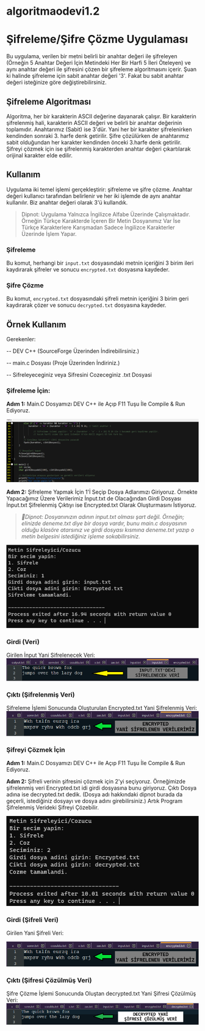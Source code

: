 # algoritmaodevi1.2

# Şifreleme/Şifre Çözme Uygulaması

Bu uygulama, verilen bir metni belirli bir anahtar değeri ile şifreleyen (Örneğin 5 Anahtar Değeri İçin Metindeki Her Bir Harfi 5 İleri Öteleyen) ve aynı anahtar değeri ile şifresini çözen bir şifreleme algoritmasını içerir.
Şuan ki halinde şifreleme için sabit anahtar değeri '3'. Fakat bu sabit anahtar değeri isteğinize göre değiştirebilirsiniz.

## Şifreleme Algoritması

Algoritma, her bir karakterin ASCII değerine dayanarak çalışır. Bir karakterin şifrelenmiş hali, karakterin ASCII değeri ve belirli bir anahtar değerinin toplamıdır. Anahtarımız (Sabit) ise 3'dür. Yani her bir karakter şifrelenirken kendinden sonraki 3. harfe denk getirilir. Şifre çözülürken de anahtarımız sabit olduğundan her karakter kendinden önceki 3.harfe denk getirilir. Şifreyi çözmek için ise şifrelenmiş karakterden anahtar değeri çıkartılarak orijinal karakter elde edilir. 

## Kullanım

Uygulama iki temel işlemi gerçekleştirir: şifreleme ve şifre çözme. Anahtar değeri kullanıcı tarafından belirlenir ve her iki işlemde de aynı anahtar kullanılır. Biz anahtar değeri olarak 3'ü kullandık. 
>Dipnot: Uygulama Yalnızca İngilizce Alfabe Üzerinde Çalışmaktadır. Örneğin Türkçe Karakterde İçeren Bir Metin Dosyanımız Var İse Türkçe Karakterlere Karışmadan Sadece İngilizce Karakterler Üzerinde İşlem Yapar.

### Şifreleme
Bu komut, herhangi bir `input.txt` dosyasındaki metnin içeriğini 3 birim ileri kaydırarak şifreler ve sonucu `encrypted.txt` dosyasına kaydeder.

### Şifre Çözme
Bu komut, `encrypted.txt` dosyasındaki şifreli metnin içeriğini 3 birim geri kaydırarak çözer ve sonucu `decrypted.txt` dosyasına kaydeder.

## Örnek Kullanım

Gerekenler:

-- DEV C++ (SourceForge Üzerinden İndirebilirsiniz.)

-- main.c Dosyası (Proje Üzerinden İndiriniz.)

-- Sifreleyeceginiz veya Sifresini Cozeceginiz .txt Dosyasi

### Şifreleme İçin:

**Adım 1:**
Main.C Dosyamızı DEV C++ ile Açıp F11 Tuşu İle Compile & Run Ediyoruz.

<img src="./images/mainc.png">

**Adım 2:**
Şifreleme Yapmak İçin 1'İ Seçip Dosya Adlarımızı Giriyoruz.
Örnekte Yapacağımız Üzere Verilerimiz İnput.txt de Olacağından Girdi Dosyası İnput.txt
Şifrelenmiş Çıktıyı ise Encrypted.txt Olarak Oluşturmasını İstiyoruz.

>_📄Dipnot: Dosyanınızın adının input.txt olması şart değil. Örneğin; elinizde deneme.txt diye bir dosya vardır, bunu main.c dosyasının olduğu klasöre atarsınız ve girdi dosyası kısmına deneme.txt yazıp o metin belgesini istediğiniz işleme sokabilirsiniz._

<img src="./images/calisanprogramekrani.png">

### Girdi (Veri)

Girilen İnput Yani Sifrelenecek Veri:
<img src="./images/girenveri.png">


### Çıktı (Şifrelenmiş Veri)

Şifreleme İşlemi Sonucunda Oluşturulan Encrypted.txt Yani Şifrelenmiş Veri:
<img src="./images/sifrelenmisveri.png">

### Şifreyi Çözmek İçin

**Adım 1:**
Main.C Dosyamızı DEV C++ ile Açıp F11 Tuşu İle Compile & Run Ediyoruz.

**Adım 2:**
Şifreli verinin şifresini çözmek için 2'yi seçiyoruz.
Örneğimizde şifrelenmiş veri Encrypted.txt idi girdi dosyasına bunu giriyoruz.
Çıktı Dosya adına ise decrypted.txt dedik. (Dosya adı hakkındaki dipnot burada da geçerli, istediğiniz dosyayı ve dosya adını girebilirsiniz.)
Artık Program Şifrelenmiş Verideki Şifreyi Çözebilir.

<img src="./images/calisanprogramekrani2.png">

### Girdi (Şifreli Veri)

Girilen Yani Şifreli Veri:

<img src="./images/sifrelenmisveri.png">

### Çıktı (Şifresi Çözülmüş Veri)

Şifre Çözme İşlemi Sonucunda Oluştan decrypted.txt Yani Şifresi Çözülmüş Veri:
<img src="./images/decrypted.png">
